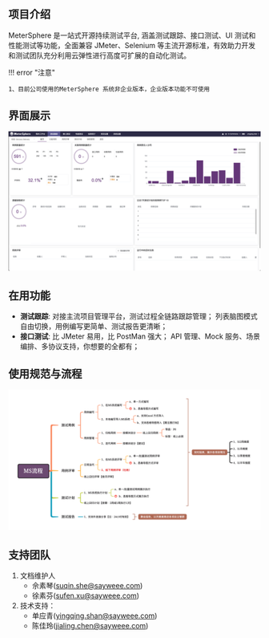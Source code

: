 ## 项目介绍

MeterSphere 是一站式开源持续测试平台, 涵盖测试跟踪、接口测试、UI 测试和性能测试等功能，全面兼容 JMeter、Selenium 等主流开源标准，有效助力开发和测试团队充分利用云弹性进行高度可扩展的自动化测试。

!!! error "注意"
    
    1、目前公司使用的MeterSphere 系统非企业版本，企业版本功能不可使用

## 界面展示
![!界面说明](./img/界面说明.png)


## 在用功能

- **测试跟踪**: 对接主流项目管理平台，测试过程全链路跟踪管理； 列表脑图模式自由切换，用例编写更简单、测试报告更清晰；
- **接口测试**: 比 JMeter 易用，比 PostMan 强大； API 管理、Mock 服务、场景编排、多协议支持，你想要的全都有；

## 使用规范与流程
![!MS流程](./img/MS流程.png)

## 支持团队

1. 文档维护人
    - 佘素琴(suqin.she@sayweee.com)
    - 徐素芬(sufen.xu@sayweee.com)
2. 技术支持：
    - 单应青(yingqing.shan@sayweee.com)
    - 陈佳玲(jialing.chen@sayweee.com)
   
  